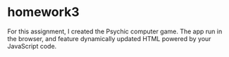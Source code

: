 # homework3
For this assignment, I created the Psychic computer game. The app run in the browser, and feature dynamically updated HTML powered by your JavaScript code.

